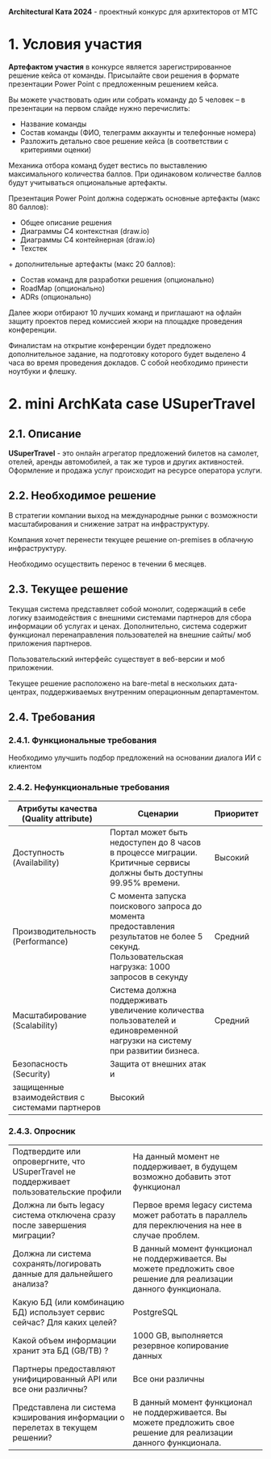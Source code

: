 **Architectural Ката 2024** - проектный конкурс для архитекторов от МТС

# 1. Условия участия

**Артефактом участия** в конкурсе является зарегистрированное решение кейса от команды. Присылайте свои решения в формате презентации Power Point с предложенным решением кейса.
 
Вы можете участвовать один или собрать команду до 5 человек – в презентации на первом слайде нужно перечислить:
 - Название команды
 - Состав команды (ФИО, телеграмм аккаунты и телефонные номера)
 - Разложить детально свое решение кейса (в соответствии с критериями оценки)
 
Механика отбора команд будет вестись по выставлению максимального количества баллов. При одинаковом количестве баллов будут учитываться опциональные артефакты.
 
Презентация Power Point должна содержать основные артефакты (макс 80 баллов):
- Общее описание решения
- Диаграммы С4 контекстная (draw.io)
- Диаграммы С4 контейнерная (draw.io)
- Техстек
  
\+ дополнительные артефакты (макс 20 баллов):
- Состав команд для разработки решения (опционально)
- RoadMap (опционально)
- ADRs (опционально)
 
Далее жюри отбирают 10 лучших команд и приглашают на офлайн защиту проектов перед комиссией жюри на площадке проведения конференции.

Финалистам на открытие конференции будет предложено дополнительное задание, на подготовку которого будет выделено 4 часа во время проведения докладов. С собой необходимо принести ноутбуки и флешку.

# 2. mini ArchKata case USuperTravel

## 2.1. Описание
 
**USuperTravel** - это онлайн агрегатор предложений билетов на самолет, отелей, аренды автомобилей, а так же туров и других активностей. Оформление и продажа услуг происходит на ресурсе оператора услуги.

## 2.2. Необходимое решение

В стратегии компании выход на международные рынки с возможности масштабирования и снижение затрат на инфраструктуру.

Компания хочет перенести текущее решение on-premises в облачную инфраструктуру. 

Необходимо осуществить перенос в течении 6 месяцев.

## 2.3. Текущее решение

Текущая система представляет собой монолит, содержащий в себе логику взаимодействия с внешними системами партнеров для сбора информации об услугах и ценах. Дополнительно, 
система содержит функционал перенаправления пользователей на внешние сайты/ моб приложения партнеров.

Пользовательский интерфейс существует в веб-версии и моб приложении.

Текущее решение расположено на bare-metal в нескольких дата-центрах, поддерживаемых внутренним операционным департаментом. 

## 2.4. Требования

### 2.4.1. Функциональные требования

Необходимо улучшить подбор предложений на основании диалога ИИ с клиентом

### 2.4.2. Нефункциональные требования

|Атрибуты качества (Quality attribute)|Сценарии|Приоритет|
|--|--------|-|
|Доступность (Availability)|Портал может быть недоступен до 8 часов в процессе миграции. Критичные сервисы должны быть доступны 99.95% времени.|Высокий|
|Производительность (Performance)|С момента запуска поискового запроса до момента предоставления результатов не более 5 секунд. Пользовательская нагрузка: 1000 запросов в секунду|Средний|
|Масштабирование (Scalability)|Система должна поддерживать увеличение количества пользователей и единовременной нагрузки на систему при развитии бизнеса.|Средний|
|Безопасность (Security)|Защита от внешних атак и 
защищенные взаимодействия с системами партнеров |Высокий|

### 2.4.3. Опросник

|||
|-|-|
|Подтвердите или опровергните, что USuperTravel не поддерживает пользовательские профили|На данный момент не поддерживает, в будущем возможно добавить этот функционал|
|Должна ли быть legacy система отключена сразу после завершения миграции?|Первое время legacy система может работать в параллель для переключения на нее в случае проблем.|
|Должна ли система сохранять/логировать данные для дальнейшего анализа?|В данный момент функционал не поддерживается. Вы можете предложить свое решение для реализации данного функционала.|
|Какую БД (или комбинацию БД) использует сервис сейчас? Для каких целей?|PostgreSQL|
|Какой объем информации хранит эта БД (GB/TB) ?|1000 GB, выполняется резервное копирование данных|
|Партнеры предоставляют унифицированный API или все они различны?|Все они различны|
|Представлена ли система кэширования информации о перелетах в текущем решении?|В данный момент функционал не поддерживается. Вы можете предложить свое решение для реализации данного функционала.|
